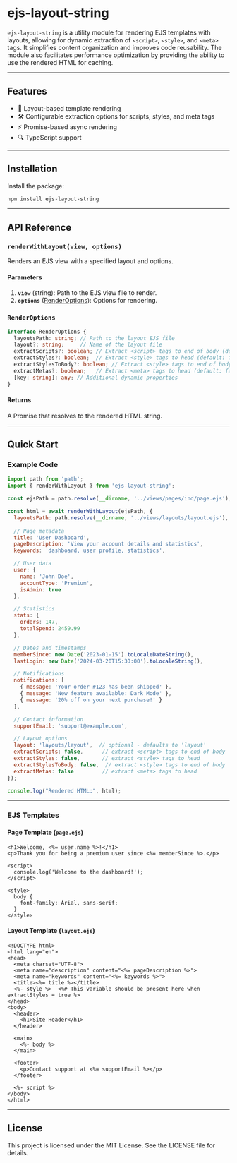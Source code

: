# ejs-layout-string

`ejs-layout-string` is a utility module for rendering EJS templates with layouts, allowing for dynamic extraction of `<script>`, `<style>`, and `<meta>` tags. It simplifies content organization and improves code reusability. The module also facilitates performance optimization by providing the ability to use the rendered HTML for caching.

---

## Features

- 🎯 Layout-based template rendering
- 🛠️ Configurable extraction options for scripts, styles, and meta tags
- ⚡ Promise-based async rendering
- 🔍 TypeScript support

---

## Installation

Install the package:

```bash
npm install ejs-layout-string
```

---

## API Reference

### `renderWithLayout(view, options)`

Renders an EJS view with a specified layout and options.

#### Parameters

1. **`view`** (string): Path to the EJS view file to render.
2. **`options`** ([RenderOptions](#renderoptions)): Options for rendering.

### `RenderOptions`

```typescript
interface RenderOptions {
  layoutsPath: string; // Path to the layout EJS file
  layout?: string;     // Name of the layout file
  extractScripts?: boolean; // Extract <script> tags to end of body (default: false)
  extractStyles?: boolean;  // Extract <style> tags to head (default: false)
  extractStylesToBody?: boolean; // Extract <style> tags to end of body (default: false)
  extractMetas?: boolean;   // Extract <meta> tags to head (default: false)
  [key: string]: any; // Additional dynamic properties
}
```

#### Returns

A Promise that resolves to the rendered HTML string.

---

## Quick Start

### Example Code

```javascript
import path from 'path';
import { renderWithLayout } from 'ejs-layout-string';

const ejsPath = path.resolve(__dirname, '../views/pages/ind/page.ejs');

const html = await renderWithLayout(ejsPath, {
  layoutsPath: path.resolve(__dirname, '../views/layouts/layout.ejs'),
  
  // Page metadata
  title: 'User Dashboard',
  pageDescription: 'View your account details and statistics',
  keywords: 'dashboard, user profile, statistics',

  // User data
  user: {
    name: 'John Doe',
    accountType: 'Premium',
    isAdmin: true
  },

  // Statistics
  stats: {
    orders: 147,
    totalSpend: 2459.99
  },

  // Dates and timestamps
  memberSince: new Date('2023-01-15').toLocaleDateString(),
  lastLogin: new Date('2024-03-20T15:30:00').toLocaleString(),

  // Notifications
  notifications: [
    { message: 'Your order #123 has been shipped' },
    { message: 'New feature available: Dark Mode' },
    { message: '20% off on your next purchase!' }
  ],

  // Contact information
  supportEmail: 'support@example.com',

  // Layout options
  layout: 'layouts/layout',  // optional - defaults to 'layout'
  extractScripts: false,      // extract <script> tags to end of body
  extractStyles: false,       // extract <style> tags to head
  extractStylesToBody: false,  // extract <style> tags to end of body
  extractMetas: false         // extract <meta> tags to head
});

console.log("Rendered HTML:", html);
```

---

### EJS Templates

#### Page Template (`page.ejs`)

```ejs
<h1>Welcome, <%= user.name %>!</h1>
<p>Thank you for being a premium user since <%= memberSince %>.</p>

<script>
  console.log('Welcome to the dashboard!');
</script>

<style>
  body {
    font-family: Arial, sans-serif;
  }
</style>
```

#### Layout Template (`layout.ejs`)

```ejs
<!DOCTYPE html>
<html lang="en">
<head>
  <meta charset="UTF-8">
  <meta name="description" content="<%= pageDescription %>">
  <meta name="keywords" content="<%= keywords %>">
  <title><%= title %></title>
  <%- style %>  <%# This variable should be present here when extractStyles = true %>
</head>
<body>
  <header>
    <h1>Site Header</h1>
  </header>

  <main>
    <%- body %>
  </main>

  <footer>
    <p>Contact support at <%= supportEmail %></p>
  </footer>

  <%- script %>
</body>
</html>
```

---

## License

This project is licensed under the MIT License. See the LICENSE file for details.


